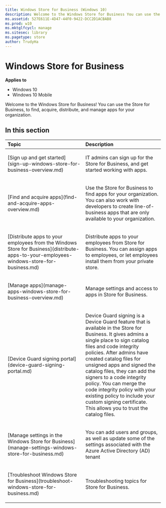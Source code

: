 ```yaml
---
title: Windows Store for Business (Windows 10)
description: Welcome to the Windows Store for Business You can use the Store for Business, to find, acquire, distribute, and manage apps for your organization.
ms.assetid: 527E611E-4D47-44F0-9422-DCC2D1ACBAB8
ms.prod: w10
ms.mktglfcycl: manage
ms.sitesec: library
ms.pagetype: store
author: TrudyHa
---
```


# Windows Store for Business


**Applies to**

-   Windows 10
-   Windows 10 Mobile

Welcome to the Windows Store for Business! You can use the Store for Business, to find, acquire, distribute, and manage apps for your organization.

## In this section


<table>
<colgroup>
<col width="50%" />
<col width="50%" />
</colgroup>
<thead>
<tr class="header">
<th align="left">Topic</th>
<th align="left">Description</th>
</tr>
</thead>
<tbody>
<tr class="odd">
<td align="left"><p>[Sign up and get started](sign-up-windows-store-for-business-overview.md)</p></td>
<td align="left"><p>IT admins can sign up for the Store for Business, and get started working with apps.</p></td>
</tr>
<tr class="even">
<td align="left"><p>[Find and acquire apps](find-and-acquire-apps-overview.md)</p></td>
<td align="left"><p>Use the Store for Business to find apps for your organization. You can also work with developers to create line-of-business apps that are only available to your organization.</p></td>
</tr>
<tr class="odd">
<td align="left"><p>[Distribute apps to your employees from the Windows Store for Business](distribute-apps-to-your-employees-windows-store-for-business.md)</p></td>
<td align="left"><p>Distribute apps to your employees from Store for Business. You can assign apps to employees, or let employees install them from your private store.</p></td>
</tr>
<tr class="even">
<td align="left"><p>[Manage apps](manage-apps-windows-store-for-business-overview.md)</p></td>
<td align="left"><p>Manage settings and access to apps in Store for Business.</p></td>
</tr>
<tr class="odd">
<td align="left"><p>[Device Guard signing portal](device-guard-signing-portal.md)</p></td>
<td align="left"><p>Device Guard signing is a Device Guard feature that is available in the Store for Business. It gives admins a single place to sign catalog files and code integrity policies. After admins have created catalog files for unsigned apps and signed the catalog files, they can add the signers to a code integrity policy. You can merge the code integrity policy with your existing policy to include your custom signing certificate. This allows you to trust the catalog files.</p></td>
</tr>
<tr class="even">
<td align="left"><p>[Manage settings in the Windows Store for Business](manage-settings-windows-store-for-business.md)</p></td>
<td align="left"><p>You can add users and groups, as well as update some of the settings associated with the Azure Active Directory (AD) tenant</p></td>
</tr>
<tr class="odd">
<td align="left"><p>[Troubleshoot Windows Store for Business](troubleshoot-windows-store-for-business.md)</p></td>
<td align="left"><p>Troubleshooting topics for Store for Business.</p></td>
</tr>
</tbody>
</table>

 

 

 





